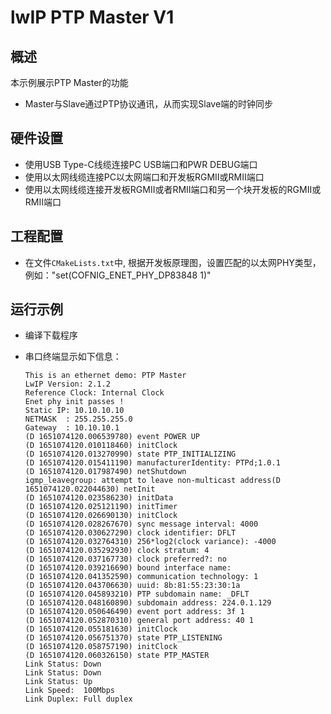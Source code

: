 # lwIP PTP Master V1

## 概述

本示例展示PTP Master的功能

- Master与Slave通过PTP协议通讯，从而实现Slave端的时钟同步

## 硬件设置

* 使用USB Type-C线缆连接PC USB端口和PWR DEBUG端口
* 使用以太网线缆连接PC以太网端口和开发板RGMII或RMII端口
* 使用以太网线缆连接开发板RGMII或者RMII端口和另一个块开发板的RGMII或RMII端口

## 工程配置

- 在文件`CMakeLists.txt`中,  根据开发板原理图，设置匹配的以太网PHY类型，例如："set(COFNIG_ENET_PHY_DP83848 1)"

## 运行示例

* 编译下载程序

* 串口终端显示如下信息：

  ```console
  This is an ethernet demo: PTP Master
  LwIP Version: 2.1.2
  Reference Clock: Internal Clock
  Enet phy init passes !
  Static IP: 10.10.10.10
  NETMASK  : 255.255.255.0
  Gateway  : 10.10.10.1
  (D 1651074120.006539780) event POWER UP
  (D 1651074120.010118460) initClock
  (D 1651074120.013270990) state PTP_INITIALIZING
  (D 1651074120.015411190) manufacturerIdentity: PTPd;1.0.1
  (D 1651074120.017987490) netShutdown
  igmp_leavegroup: attempt to leave non-multicast address(D 1651074120.022044630) netInit
  (D 1651074120.023586230) initData
  (D 1651074120.025121190) initTimer
  (D 1651074120.026690130) initClock
  (D 1651074120.028267670) sync message interval: 4000
  (D 1651074120.030627290) clock identifier: DFLT
  (D 1651074120.032764310) 256*log2(clock variance): -4000
  (D 1651074120.035292930) clock stratum: 4
  (D 1651074120.037167730) clock preferred?: no
  (D 1651074120.039216690) bound interface name: 
  (D 1651074120.041352590) communication technology: 1
  (D 1651074120.043706630) uuid: 8b:81:55:23:30:1a
  (D 1651074120.045893210) PTP subdomain name: _DFLT
  (D 1651074120.048160890) subdomain address: 224.0.1.129
  (D 1651074120.050646490) event port address: 3f 1
  (D 1651074120.052870310) general port address: 40 1
  (D 1651074120.055181630) initClock
  (D 1651074120.056751370) state PTP_LISTENING
  (D 1651074120.058757190) initClock
  (D 1651074120.060326150) state PTP_MASTER
  Link Status: Down
  Link Status: Down
  Link Status: Up
  Link Speed:  100Mbps
  Link Duplex: Full duplex
  ```

  

